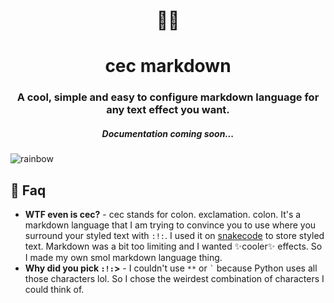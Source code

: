 <h1 align="center">🐱‍🐉</h1>
<h1 align="center"> cec markdown </h1>
<h3 align="center"> A cool, simple and easy to configure markdown language for <strong>any</strong> text effect you want. </h3>
<h5 align="center"> Documentation coming soon... </h5>

![rainbow](https://user-images.githubusercontent.com/84760072/208384585-03ebeb8d-25ad-4764-8c55-3952c670dce5.png)

<h2>🤔 Faq</h2>

* **WTF even is cec?** - cec stands for colon. exclamation. colon. It's a markdown language that I am trying to convince you to use where you surround your styled text with `:!:`. I used it on [snakecode](https://github.com/hwelsters/snakecode) to store styled text. Markdown was a bit too limiting and I wanted ✨cooler✨ effects. So I made my own smol markdown language thing.  
* **Why did you pick `:!:`>** - I couldn't use `**` or ``` ` ``` because Python uses all those characters lol. So I chose the weirdest combination of characters I could think of.  
